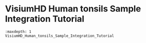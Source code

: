 # VisiumHD Human tonsils Sample Integration Tutorial

```{toctree}
:maxdepth: 1
VisiumHD_Human_tonsils_Sample_Integration_Tutorial
```